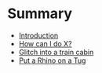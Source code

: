 # Summary

* [Introduction](README.md)
* [How can I do X?](second-question.md)
* [Glitch into a train cabin](glitch_into_a_train_cabin.md)
* [Put a Rhino on a Tug](first-question.md)

